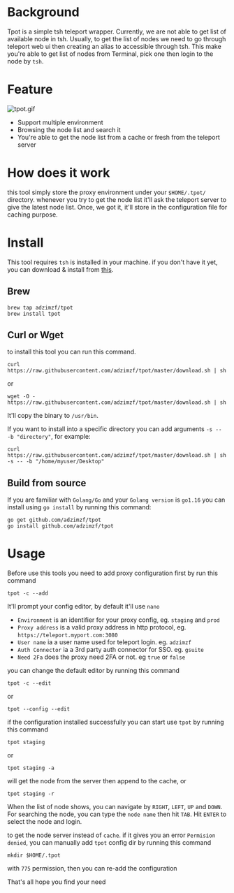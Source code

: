 # Background
Tpot is a simple tsh teleport wrapper. Currently, we are not able to get list of available node in tsh. Usually, to get the
list of nodes we need to go through teleport web ui then creating an alias to accessible through tsh. This make you're able to
get list of nodes from Terminal, pick one then login to the node by `tsh`.

# Feature
![tpot.gif](tpot.gif)
- Support multiple environment
- Browsing the node list and search it
- You're able to get the node list from a cache or fresh from the teleport server

# How does it work
this tool simply store the proxy environment under your `$HOME/.tpot/` directory.
whenever you try to get the node list it'll ask the teleport server to give the latest node list. Once, we got it, it'll store
 in the configuration file for caching purpose.

# Install

This tool requires `tsh` is installed in your machine.
if you don't have it yet, you can download & install from [this](https://gravitational.com/teleport/docs/user-manual/#installing-tsh).

## Brew
```shell script
brew tap adzimzf/tpot
brew install tpot
```

## Curl or Wget

to install this tool you can run this command.
```shell script
curl  https://raw.githubusercontent.com/adzimzf/tpot/master/download.sh | sh
```
or
```shell script
wget -O - https://raw.githubusercontent.com/adzimzf/tpot/master/download.sh | sh
```
It'll copy the binary to `/usr/bin`.

If you want to install into a specific directory you can add arguments `-s -- -b "directory"`, for example:
```shell
curl  https://raw.githubusercontent.com/adzimzf/tpot/master/download.sh | sh -s -- -b "/home/myuser/Desktop" 
```

## Build from source
If you are familiar with `Golang/Go` and your `Golang version` is `go1.16` you can install using `go install` by running this command:
```shell
go get github.com/adzimzf/tpot
go install github.com/adzimzf/tpot
```

# Usage
Before use this tools you need to add proxy configuration first by run this command
```shell script
tpot -c --add
```
It'll prompt your config editor, by default it'll use `nano`
- `Environment` is an identifier for your proxy config, eg. `staging` and `prod`
- `Proxy address` is a valid proxy address in http protocol, eg. `https://teleport.myport.com:3080`
- `User name` ia a user name used for teleport login. eg. `adzimzf`
- `Auth Connector` ia a 3rd party auth connector for SSO. eg. `gsuite`
- `Need 2Fa` does the proxy need 2FA or not. eg `true` or `false`


you can change the default editor by running this command
```shell script
tpot -c --edit
```
or
```shell script
tpot --config --edit
```

if the configuration installed successfully you can start use `tpot` by running this command
```shell script
tpot staging
```
or
```shell script
tpot staging -a
```
will get the node from the server then append to the cache,
or 
```shell script
tpot staging -r
```

When the list of node shows, you can navigate by `RIGHT`, `LEFT`, `UP` and `DOWN`. For searching the node, you can type the `node name` then hit `TAB`.
Hit `ENTER` to select the node and login. 


to get the node server instead of `cache`. if it gives you an error `Permision denied`, you can manually add `tpot` config dir by running this command
```shell script
mkdir $HOME/.tpot
```
with `775` permission, then you can re-add the configuration



That's all hope you find your need

